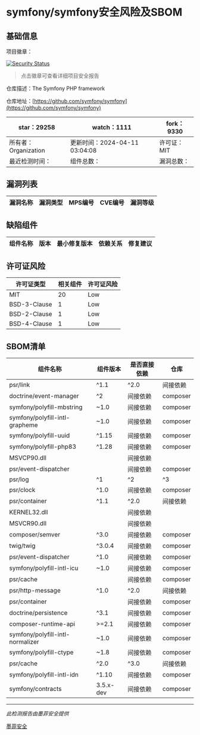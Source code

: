 # symfony/symfony安全风险及SBOM

## 基础信息

项目徽章：

[![Security Status](https://www.murphysec.com/platform3/v31/badge/1778139713723977728.svg)](https://www.murphysec.com/console/report/1691516035264176128/1778139713723977728)

> 点击徽章可查看详细项目安全报告

仓库描述：The Symfony PHP framework

仓库地址：[https://github.com/symfony/symfony](https://github.com/symfony/symfony)

| star：29258 | watch：1111 | fork：9330 |
| ----------- | -------------- | ------------ |
| 所有者：Organization | 更新时间：2024-04-11 03:04:08 | 许可证：MIT |
| 最近检测时间： | 组件总数： | 漏洞总数： |




## 漏洞列表

| 漏洞名称 | 漏洞类型 | MPS编号 | CVE编号 | 漏洞等级 |
| ------- | ------ | ------- | ------ | ----- |





## 缺陷组件

| 组件名称 | 版本 | 最小修复版本 | 依赖关系 | 修复建议 |
| -------- | ---- | ------------ | -------- | -------- |





## 许可证风险

| 许可证类型 | 相关组件 | 许可证风险 |
| ---------- | -------- | ---------- |
|MIT|20|Low|
|BSD-3-Clause|1|Low|
|BSD-2-Clause|1|Low|
|BSD-4-Clause|1|Low|




## SBOM清单

| 组件名称 | 组件版本 | 是否直接依赖 | 仓库 |
| -------- | -------- | ------------ | ---- |
|psr/link|^1.1|^2.0|间接依赖|composer|
|doctrine/event-manager|^2|间接依赖|composer|
|symfony/polyfill-mbstring|~1.0|间接依赖|composer|
|symfony/polyfill-intl-grapheme|~1.0|间接依赖|composer|
|symfony/polyfill-uuid|^1.15|间接依赖|composer|
|symfony/polyfill-php83|^1.28|间接依赖|composer|
|MSVCP90.dll||间接依赖||
|psr/event-dispatcher||间接依赖|composer|
|psr/log|^1|^2|^3|间接依赖|composer|
|psr/clock|^1.0|间接依赖|composer|
|psr/container|^1.1|^2.0|间接依赖|composer|
|KERNEL32.dll||间接依赖||
|MSVCR90.dll||间接依赖||
|composer/semver|^3.0|间接依赖|composer|
|twig/twig|^3.0.4|间接依赖|composer|
|psr/event-dispatcher|^1.0|间接依赖|composer|
|symfony/polyfill-intl-icu|~1.0|间接依赖|composer|
|psr/cache||间接依赖|composer|
|psr/http-message|^1.0|^2.0|间接依赖|composer|
|psr/container||间接依赖|composer|
|doctrine/persistence|^3.1|间接依赖|composer|
|composer-runtime-api|>=2.1|间接依赖|composer|
|symfony/polyfill-intl-normalizer|~1.0|间接依赖|composer|
|symfony/polyfill-ctype|~1.8|间接依赖|composer|
|psr/cache|^2.0|^3.0|间接依赖|composer|
|symfony/polyfill-intl-idn|^1.10|间接依赖|composer|
|symfony/contracts|3.5.x-dev|间接依赖|composer|


------

*此检测报告由墨菲安全提供*

[墨菲安全](www.murphysec.com)